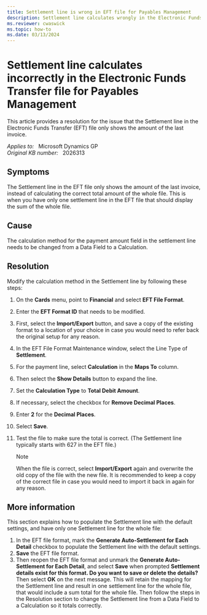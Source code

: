 ```yaml
---
title: Settlement line is wrong in EFT file for Payables Management
description: Settlement line calculates wrongly in the Electronic Funds Transfer (EFT) file for Payables Management in Microsoft Dynamics GP. Provides a resolution.
ms.reviewer: cwaswick
ms.topic: how-to
ms.date: 03/13/2024
---
```

# Settlement line calculates incorrectly in the Electronic Funds Transfer file for Payables Management

This article provides a resolution for the issue that the Settlement line in the Electronic Funds Transfer (EFT) file only shows the amount of the last invoice.

_Applies to:_ &nbsp; Microsoft Dynamics GP  
_Original KB number:_ &nbsp; 2026313

## Symptoms

The Settlement line in the EFT file only shows the amount of the last invoice, instead of calculating the correct total amount of the whole file.  This is when you have only one settlement line in the EFT file that should display the sum of the whole file.

## Cause

The calculation method for the payment amount field in the settlement line needs to be changed from a Data Field to a Calculation.

## Resolution

Modify the calculation method in the Settlement line by following these steps:

1. On the **Cards** menu, point to **Financial** and select **EFT File Format**.
2. Enter the **EFT Format ID** that needs to be modified.
3. First, select the **Import/Export** button, and save a copy of the existing format to a location of your choice in case you would need to refer back the original setup for any reason.
4. In the EFT File Format Maintenance window, select the Line Type of **Settlement**.
5. For the payment line, select **Calculation** in the **Maps To** column.
6. Then select the **Show Details** button to expand the line.
7. Set the **Calculation Type** to **Total Debit Amount**.
8. If necessary, select the checkbox for **Remove Decimal Places**.
9. Enter **2** for the **Decimal Places**.
10. Select **Save**.
11. Test the file to make sure the total is correct. (The Settlement line typically starts with 627 in the EFT file.)

    > [!NOTE]
    > When the file is correct, select **Import/Export** again and overwrite the old copy of the file with the new file. It is recommended to keep a copy of the correct file in case you would need to import it back in again for any reason.

## More information

This section explains how to populate the Settlement line with the default settings, and have only one Settlement line for the whole file:

1. In the EFT file format, mark the **Generate Auto-Settlement for Each Detail** checkbox to populate the Settlement line with the default settings.
2. **Save** the EFT file format.
3. Then reopen the EFT file format and unmark the **Generate Auto-Settlement for Each Detail**, and select **Save** when prompted **Settlement details exist for this format. Do you want to save or delete the details?** Then select **OK** on the next message. This will retain the mapping for the Settlement line and result in one settlement line for the whole file, that would include a sum total for the whole file. Then follow the steps in the Resolution section to change the Settlement line from a Data Field to a Calculation so it totals correctly.
